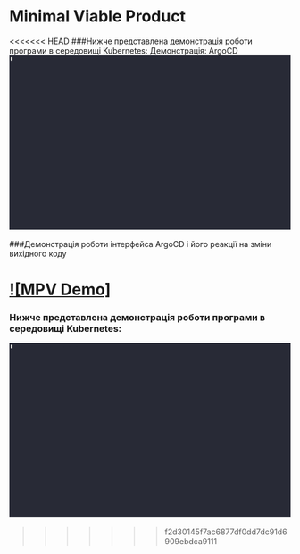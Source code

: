 # Minimal Viable Product
<<<<<<< HEAD
###Нижче представлена демонстрація роботи програми в середовищі Kubernetes:
Демонстрація:
ArgoCD ![Image](./654184.gif)

###Демонстрація роботи інтерфейса ArgoCD і його реакції на зміни вихідного коду

[![MPV Demo]](https://www.youtube.com/watch?v=uGHwzDpGGE0)
=======
### Нижче представлена демонстрація роботи програми в середовищі Kubernetes:
![Image](./654184.gif)
>>>>>>> f2d30145f7ac6877df0dd7dc91d6909ebdca9111
